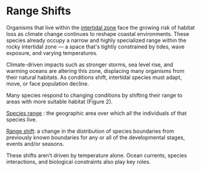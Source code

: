 # Range Shifts

Organisms that live within the [intertidal zone](https://oceanservice.noaa.gov/facts/intertidal-zone.html) face the growing risk of habitat loss as climate change continues to reshape coastal environments. These species already occupy a narrow and highly specialized range within the rocky intertidal zone — a space that's tightly constrained by tides, wave exposure, and varying temperatures. 

Climate-driven impacts such as stronger storms, sea level rise, and warming oceans are altering this zone, displacing many organisms from their natural habitats. As conditions shift, intertidal species must adapt, move, or face population decline.

Many species respond to changing conditions by shifting their range to areas with more suitable habitat (Figure 2). 

[Species range](https://ugc.berkeley.edu/background-content/species-ranges/) : the geographic area over which all the individuals of that species live.

[Range shift](https://www.redmap.org.au/article/marine-species-are-on-the-move--but-what-exactly-is-a-range-shift/#:~:text=So%20what%20is%20a%20range,%2C%20events%20and%2For%20seasons.): a change in the distribution of species boundaries from previously known boundaries for any or all of the developmental stages, events and/or seasons.

These shifts aren’t driven by temperature alone. Ocean currents, species interactions, and biological constraints also play key roles.
